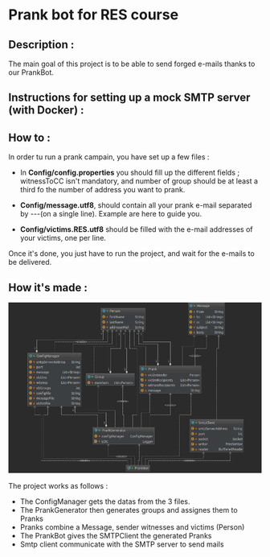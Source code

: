 # Prank bot for RES course

## Description :

The main goal of this project is to be able to send forged e-mails thanks to our PrankBot.

## Instructions for setting up a mock SMTP server (with Docker) : 

## How to :
In order tu run a prank campain, you have set up a few files :
* In **Config/config.properties** you should fill up the different fields ; witnessToCC isn't mandatory, and number of group should be at least a third fo the number of address you want to prank.

* **Config/message.utf8**, should contain all your prank e-mail separated by ---(on a single line). Example are here to guide you.

* **Config/victims.RES.utf8** should be filled with the e-mail addresses of your victims, one per line.

Once it's done, you just have to run the project, and wait for the e-mails to be delivered.

## How it's made :

![ULM Diagramm](/figures/UML.png)

 The project works as follows :
* The ConfigManager gets the datas from the  3 files.
* The PrankGenerator then generates groups and assignes them to Pranks
* Pranks combine a Message, sender witnesses and victims (Person)
* The PrankBot gives the SMTPClient the generated Pranks
* Smtp client communicate with the SMTP server to send mails

